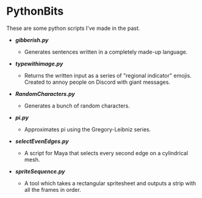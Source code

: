 # PythonBits

These are some python scripts I've made in the past.

- ***gibberish.py***
  - Generates sentences written in a completely made-up language.

- ***typewithimage.py***
  - Returns the written input as a series of "regional indicator" emojis. Created to annoy people on Discord with giant messages.

- ***RandomCharacters.py***
  - Generates a bunch of random characters.

- ***pi.py***
  - Approximates pi using the Gregory-Leibniz series.

- ***selectEvenEdges.py***
  - A script for Maya that selects every second edge on a cylindrical mesh.

- ***spriteSequence.py***
  - A tool which takes a rectangular spritesheet and outputs a strip with all the frames in order.